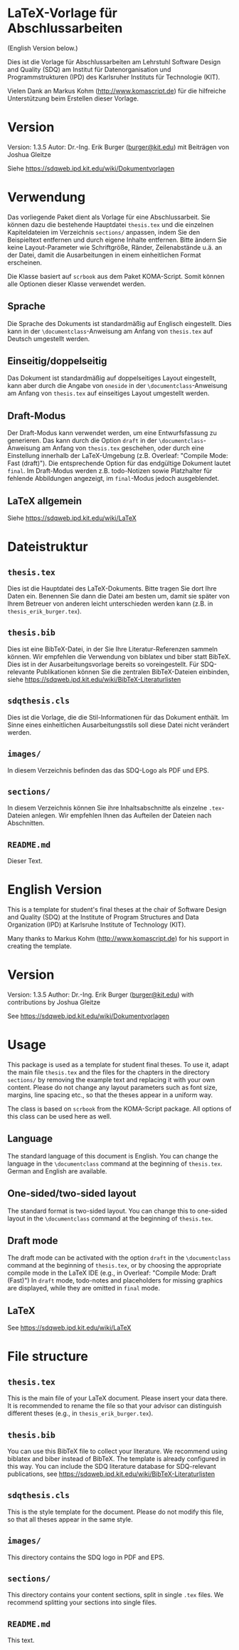 LaTeX-Vorlage für Abschlussarbeiten
=======
(English Version below.)

Dies ist die Vorlage für Abschlussarbeiten am Lehrstuhl Software Design and
Quality (SDQ) am Institut für Datenorganisation und Programmstrukturen (IPD)
des Karlsruher Instituts für Technologie (KIT).

Vielen Dank an Markus Kohm (http://www.komascript.de) für die hilfreiche
Unterstützung beim Erstellen dieser Vorlage.

Version
=======
Version: 1.3.5
Autor: Dr.-Ing. Erik Burger (burger@kit.edu)
mit Beiträgen von Joshua Gleitze

Siehe https://sdqweb.ipd.kit.edu/wiki/Dokumentvorlagen

Verwendung
==========
Das vorliegende Paket dient als Vorlage für eine Abschlussarbeit. Sie können dazu
die bestehende Hauptdatei `thesis.tex` und die einzelnen Kapiteldateien im
Verzeichnis `sections/` anpassen, indem Sie den Beispieltext entfernen und durch
eigene Inhalte entfernen. Bitte ändern Sie keine Layout-Parameter wie
Schriftgröße, Ränder, Zeilenabstände u.ä. an der Datei, damit die Ausarbeitungen
in einem einheitlichen Format erscheinen.

Die Klasse basiert auf `scrbook` aus dem Paket KOMA-Script. Somit können alle 
Optionen dieser Klasse verwendet werden. 

Sprache
-------
Die Sprache des Dokuments ist standardmäßig auf Englisch eingestellt.
Dies kann in der `\documentclass`-Anweisung am Anfang von `thesis.tex` auf Deutsch 
umgestellt werden.

Einseitig/doppelseitig
----------------------
Das Dokument ist standardmäßig auf doppelseitiges Layout eingestellt, kann aber
durch die Angabe von `oneside` in der `\documentclass`-Anweisung am Anfang von
`thesis.tex` auf einseitiges Layout umgestellt werden.

Draft-Modus
-----------
Der Draft-Modus kann verwendet werden, um eine Entwurfsfassung zu generieren. 
Das kann durch die Option `draft` in der `\documentclass`-Anweisung am Anfang von `thesis.tex` geschehen, oder durch eine Einstellung innerhalb der LaTeX-Umgebung
(z.B. Overleaf: "Compile Mode: Fast (draft)").
Die entsprechende Option für das endgültige Dokument lautet `final`.
Im Draft-Modus werden z.B. todo-Notizen sowie Platzhalter für fehlende Abbildungen angezeigt, im `final`-Modus jedoch ausgeblendet.

LaTeX allgemein
---------------
Siehe https://sdqweb.ipd.kit.edu/wiki/LaTeX

Dateistruktur
============
`thesis.tex`
------------
Dies ist die Hauptdatei des LaTeX-Dokuments. Bitte tragen Sie dort Ihre
Daten ein. Benennen Sie dann die Datei am besten um, damit sie später von
Ihrem Betreuer von anderen leicht unterschieden werden kann
(z.B. in `thesis_erik_burger.tex`).

`thesis.bib`
------------
Dies ist eine BibTeX-Datei, in der Sie Ihre Literatur-Referenzen sammeln
können. Wir empfehlen die Verwendung von biblatex und biber statt BibTeX. 
Dies ist in der Ausarbeitungsvorlage bereits so voreingestellt. Für 
SDQ-relevante Publikationen können Sie die zentralen BibTeX-Dateien einbinden,
siehe https://sdqweb.ipd.kit.edu/wiki/BibTeX-Literaturlisten

`sdqthesis.cls`
---------------
Dies ist die Vorlage, die die Stil-Informationen für das Dokument enthält.
Im Sinne eines einheitlichen Ausarbeitungsstils soll diese Datei nicht
verändert werden.

`images/`
--------
In diesem Verzeichnis befinden das das SDQ-Logo als PDF und EPS.

`sections/`
-----------
In diesem Verzeichnis können Sie ihre Inhaltsabschnitte als einzelne
`.tex`-Dateien anlegen. Wir empfehlen Ihnen das Aufteilen der Dateien nach
Abschnitten.

`README.md`
-----------
Dieser Text.

English Version
===============
This is a template for student's final theses at the chair of Software Design
and Quality (SDQ) at the Institute of Program Structures and Data Organization
(IPD) at Karlsruhe Institute of Technology (KIT).

Many thanks to Markus Kohm (http://www.komascript.de) for his support in
creating the template.

Version
=======
Version: 1.3.5
Author: Dr.-Ing. Erik Burger (burger@kit.edu)
with contributions by Joshua Gleitze

See https://sdqweb.ipd.kit.edu/wiki/Dokumentvorlagen

Usage
=====
This package is used as a template for student final theses. To use it, adapt
the main file `thesis.tex` and the files for the chapters in the directory
`sections/` by removing the example text and replacing it with your own content.
Please do not change any layout parameters such as font size, margins, line
spacing etc., so that the theses appear in a uniform way.

The class is based on `scrbook` from the KOMA-Script package. All options of
this class can be used here as well.

Language
--------
The standard language of this document is English. You can change the
language in the `\documentclass` command at the beginning of `thesis.tex`.
German and English are available.

One-sided/two-sided layout
--------------------------
The standard format is two-sided layout. You can change this to one-sided
layout in the `\documentclass` command at the beginning of `thesis.tex`.

Draft mode
----------
The draft mode can be activated with the option `draft`
in the `\documentclass` command at the beginning of `thesis.tex`,
or by choosing the appropriate compile mode in the LaTeX IDE
(e.g., in Overleaf: "Compile Mode: Draft (Fast)")
In `draft` mode, todo-notes and placeholders for missing graphics are displayed,
while they are omitted in `final` mode.

LaTeX
-----
See https://sdqweb.ipd.kit.edu/wiki/LaTeX

File structure
==============
`thesis.tex`
------------
This is the main file of your LaTeX document. Please insert your data there.
It is recommended to rename the file so that your advisor can distinguish
different theses (e.g., in `thesis_erik_burger.tex`).

`thesis.bib`
------------
You can use this BibTeX file to collect your literature.
We recommend using biblatex and biber instead of BibTeX.
The template is already configured in this way.
You can include the SDQ literature database for SDQ-relevant publications,
see https://sdqweb.ipd.kit.edu/wiki/BibTeX-Literaturlisten

`sdqthesis.cls`
---------------
This is the style template for the document. Please do not modify this file,
so that all theses appear in the same style.

`images/`
--------
This directory contains the SDQ logo in PDF and EPS.

`sections/`
-----------
This directory contains your content sections, split in single `.tex` files.
We recommend splitting your sections into single files.

`README.md`
-----------
This text.
